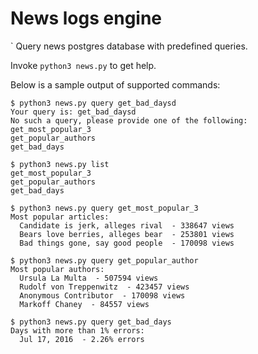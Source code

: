# News logs engine
`
Query news postgres database with predefined queries.

Invoke `python3 news.py` to get help.

Below is a sample output of supported commands:

```
$ python3 news.py query get_bad_daysd
Your query is: get_bad_daysd
No such a query, please provide one of the following:
get_most_popular_3
get_popular_authors
get_bad_days

$ python3 news.py list
get_most_popular_3
get_popular_authors
get_bad_days

$ python3 news.py query get_most_popular_3
Most popular articles:
  Candidate is jerk, alleges rival  - 338647 views
  Bears love berries, alleges bear  - 253801 views
  Bad things gone, say good people  - 170098 views

$ python3 news.py query get_popular_author
Most popular authors:
  Ursula La Multa  - 507594 views
  Rudolf von Treppenwitz  - 423457 views
  Anonymous Contributor  - 170098 views
  Markoff Chaney  - 84557 views

$ python3 news.py query get_bad_days
Days with more than 1% errors:
  Jul 17, 2016  - 2.26% errors
```


